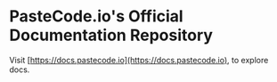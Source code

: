 # PasteCode.io's Official Documentation Repository

Visit [https://docs.pastecode.io](https://docs.pastecode.io), to explore docs.
